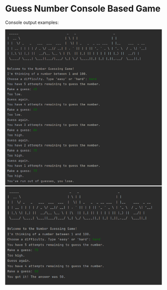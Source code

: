 # Guess Number Console Based Game

Console output examples:

<img src="images/consoleOutput.PNG">
<img src="images/consoleOutput2.PNG">
